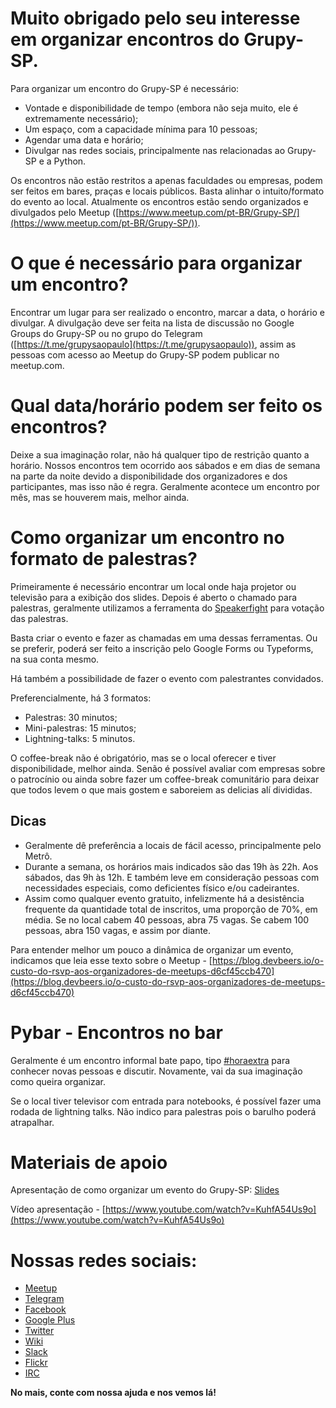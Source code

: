 # Muito obrigado pelo seu interesse em organizar encontros do Grupy-SP.

Para organizar um encontro do Grupy-SP é necessário:

* Vontade e disponibilidade de tempo (embora não seja muito, ele é extremamente necessário);
* Um espaço, com a capacidade mínima para 10 pessoas;
* Agendar uma data e horário;
* Divulgar nas redes sociais, principalmente nas relacionadas ao Grupy-SP e a Python.

Os encontros não estão restritos a apenas faculdades ou empresas, podem ser feitos em bares, praças e locais públicos. Basta alinhar o intuito/formato do evento ao local. Atualmente os encontros estão sendo organizados e divulgados pelo Meetup ([https://www.meetup.com/pt-BR/Grupy-SP/](https://www.meetup.com/pt-BR/Grupy-SP/)).

# O que é necessário para organizar um encontro?

Encontrar um lugar para ser realizado o encontro, marcar a data, o horário e divulgar. A divulgação deve ser feita na lista de discussão no Google Groups do Grupy-SP ou no grupo do Telegram ([https://t.me/grupysaopaulo](https://t.me/grupysaopaulo)), assim as pessoas com acesso ao Meetup do Grupy-SP podem publicar no meetup.com.

# Qual data/horário podem ser feito os encontros?

Deixe a sua imaginação rolar, não há qualquer tipo de restrição quanto a horário. Nossos encontros tem ocorrido aos sábados e em dias de semana na parte da noite devido a disponibilidade dos organizadores e dos participantes, mas isso não é regra. Geralmente acontece um encontro por mês, mas se houverem mais, melhor ainda.

# Como organizar um encontro no formato de palestras?

Primeiramente é necessário encontrar um local onde haja projetor ou televisão para a exibição dos slides. Depois é aberto o chamado para palestras, geralmente utilizamos a ferramenta do [Speakerfight](http://speakerfight.com/) para votação das palestras.

Basta criar o evento e fazer as chamadas em uma dessas ferramentas. Ou se preferir, poderá ser feito a inscrição pelo Google Forms ou Typeforms, na sua conta mesmo.

Há também a possibilidade de fazer o evento com palestrantes convidados.

Preferencialmente, há 3 formatos:

* Palestras: 30 minutos;
* Mini-palestras: 15 minutos;
* Lightning-talks: 5 minutos.

O coffee-break não é obrigatório, mas se o local oferecer e tiver disponibilidade, melhor ainda. Senão é possível avaliar com empresas sobre o patrocínio ou ainda sobre fazer um coffee-break comunitário para deixar que todos levem o que mais gostem e saboreiem as delicias alí divididas.

## Dicas

* Geralmente dê preferência a locais de fácil acesso, principalmente pelo Metrô.
* Durante a semana, os horários mais indicados são das 19h às 22h. Aos sábados, das 9h às 12h. E também leve em consideração pessoas com necessidades especiais, como deficientes físico e/ou cadeirantes.
* Assim como qualquer evento gratuito, infelizmente há a desistência frequente da quantidade total de inscritos, uma proporção de 70%, em média. Se no local cabem 40 pessoas, abra 75 vagas. Se cabem 100 pessoas, abra 150 vagas, e assim por diante.

Para entender melhor um pouco a dinâmica de organizar um evento, indicamos que leia esse texto sobre o Meetup - [https://blog.devbeers.io/o-custo-do-rsvp-aos-organizadores-de-meetups-d6cf45ccb470](https://blog.devbeers.io/o-custo-do-rsvp-aos-organizadores-de-meetups-d6cf45ccb470)

# Pybar - Encontros no bar

Geralmente é um encontro informal bate papo, tipo [#horaextra]() para conhecer novas pessoas e discutir. Novamente, vai da sua imaginação como queira organizar.

Se o local tiver televisor com entrada para notebooks, é possível fazer uma rodada de lightning talks. Não indico para palestras pois o barulho poderá atrapalhar.

# Materiais de apoio

Apresentação de como organizar um evento do Grupy-SP: [Slides](https://docs.google.com/presentation/d/1pGEf2BIsVSDR-f47rEnfb45eT19-glfVTbvZhBI1EQA/pub?start=false&loop=false&delayms=30000&slide=id.p)

Vídeo apresentação - [https://www.youtube.com/watch?v=KuhfA54Us9o](https://www.youtube.com/watch?v=KuhfA54Us9o)

# Nossas redes sociais:

* [Meetup](https://www.meetup.com/pt-BR/Grupy-SP/)
* [Telegram](https://t.me/grupysaopaulo)
* [Facebook](https://www.facebook.com/grupysp)
* [Google Plus](https://plus.google.com/communities/117889929013238911492)
* [Twitter](https://twitter.com/grupysp)
* [Wiki](http://wiki.python.org.br/GrupySP)
* [Slack](https://grupysp.herokuapp.com/)
* [Flickr](https://www.flickr.com/photos/37128592@N03/albums)
* [IRC](http://webchat.freenode.net/?channels=grupy-sp)

**No mais, conte com nossa ajuda e nos vemos lá!**

